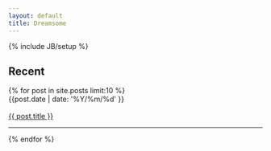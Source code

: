 ```yaml
---
layout: default
title: Dreamsome
---
```

{% include JB/setup %}

<h2>Recent</h2>

<div class='recent'>
  {% for post in site.posts limit:10 %}
    <div class='post'>
      {{post.date | date: '%Y/%m/%d' }}
      <br><br>
      <a href="{{ BASE_PATH }}{{ post.url }}">{{ post.title }}</a>
      <hr>
    </div>
  {% endfor %}
</div>

